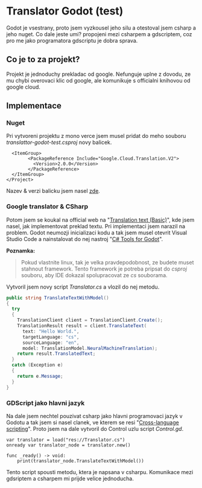 # Translator Godot (test)
Godot je vsestrany, proto jsem vyzkousel jeho silu a otestoval jsem csharp a jeho nuget. Co dale jeste umi? propojeni mezi csharpem a gdscriptem, coz pro me jako programatora gdscriptu je dobra sprava.

## Co je to za projekt?
Projekt je jednoduchy prekladac od google. Nefunguje uplne z dovodu, ze mu chybi overovaci klic od google, ale komunikuje s officialni knihovou od google cloud.

## Implementace
### Nuget
Pri vytvoreni projektu z mono verce jsem musel pridat do meho souboru *translattor-godot-test.csproj* novy balicek.
``` csproj
  <ItemGroup>
        <PackageReference Include="Google.Cloud.Translation.V2">
          <Version>2.0.0</Version>
        </PackageReference>
  </ItemGroup>
</Project>
```
Nazev & verzi balicku jsem nasel [zde](https://www.nuget.org/).

### Google translator & CSharp
Potom jsem se koukal na official web na "[Translation text (Basic)](https://cloud.google.com/translate/docs/basic/translating-text)", kde jsem nasel, jak implementovat preklad textu. Pri implementaci jsem narazil na problem. Godot neumozji inicializaci kodu a tak jsem musel otevrit Visual Studio Code a nainstalovat do nej nastroj "[C# Tools for Godot](https://marketplace.visualstudio.com/items?itemName=neikeq.godot-csharp-vscode)".

**Poznamka:**
> Pokud vlastnite linux, tak je velka pravdepodobnost, ze budete muset stahnout framework. Tento framework je potreba pripsat do *csproj* souboru, aby IDE dokazal spolupracovat ze *cs* souborama.

Vytvoril jsem novy script *Translator.cs* a vlozil do nej metodu.
``` csharp
public string TranslateTextWithModel()
{
  try
  {
    TranslationClient client = TranslationClient.Create();
    TranslationResult result = client.TranslateText(
      text: "Hello World.",
      targetLanguage: "cs",
      sourceLanguage: "en",
      model: TranslationModel.NeuralMachineTranslation);
    return result.TranslatedText;
  }
  catch (Exception e)
  {
    return e.Message;
  }
}
```

### GDScript jako hlavni jazyk
Na dale jsem nechtel pouzivat csharp jako hlavni programovaci jazyk v Godotu a tak jsem si nasel clanek, ve kterem se resi "[Cross-language scripting](https://docs.godotengine.org/en/stable/getting_started/scripting/cross_language_scripting.html)". Proto jsem na dale vytvoril do Control uzlu script *Control.gd*.
``` gdscript
var translator = load("res://Translator.cs")
onready var translator_node = translator.new()

func _ready() -> void:
	print(translator_node.TranslateTextWithModel())
```
Tento script spousti metodu, ktera je napsana v csharpu. Komunikace mezi gdsriptem a csharpem mi prijde velice jednoducha.
